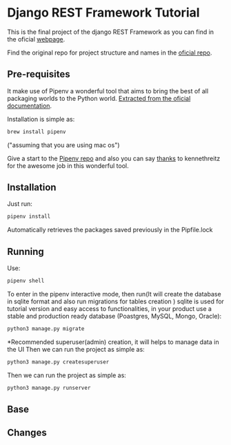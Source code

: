 # Django REST Framework Tutorial
This is the final project of the django REST Framework as you can find in the oficial [webpage](https://www.django-rest-framework.org/tutorial/).


Find the original repo for project structure and names in the [oficial repo](https://github.com/encode/django-rest-framework).

## Pre-requisites
It make use of Pipenv a wonderful tool that aims to bring the best of all packaging worlds to the Python world. [Extracted from the oficial documentation](https://pipenv.readthedocs.io/en/latest/).

Installation is simple as:
```sh
brew install pipenv
```
("assuming that you are using mac os")

Give a start to the [Pipenv repo](https://github.com/pypa/pipenv/) and also you can say [thanks](https://saythanks.io/to/kennethreitz) to kennethreitz for the awesome job in this wonderful tool.

## Installation
Just run:
```sh
pipenv install
```
Automatically retrieves the packages saved previously in the Pipfile.lock

## Running
Use:
```sh
pipenv shell
```
To enter in the pipenv interactive mode, then run(It will create the database in sqlite format and also run migrations for tables creation
) sqlite is used for tutorial version and easy access to functionalities, in your product use a stable and production ready database (Poastgres, MySQL, Mongo, Oracle):
```sh
python3 manage.py migrate
```

*Recommended superuser(admin) creation, it will helps to manage data in the UI
Then we can run the project as simple as:
```sh
python3 manage.py createsuperuser
```

Then we can run the project as simple as:
```sh
python3 manage.py runserver
```

## Base


## Changes

